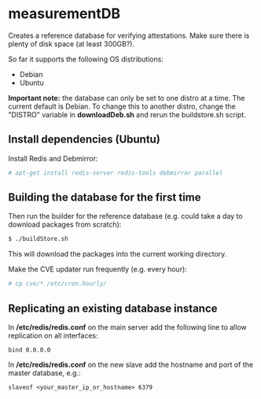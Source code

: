 # measurementDB
Creates a reference database for verifying attestations.
Make sure there is plenty of disk space (at least 300GB?).

So far it supports the following OS distributions:
* Debian
* Ubuntu

**Important note:** the database can only be set to one distro at a time.
The current default is Debian. To change this to another distro, change the
"DISTRO" variable in **downloadDeb.sh** and rerun the buildstore.sh script.

## Install dependencies (Ubuntu)

Install Redis and Debmirror:
```bash
# apt-get install redis-server redis-tools debmirror parallel
```

## Building the database for the first time

Then run the builder for the reference database
(e.g. could take a day to download packages from scratch):

```bash
$ ./buildStore.sh
```
This will download the packages into the current working directory.

Make the CVE updater run frequently (e.g. every hour):
```bash
# cp cve/* /etc/cron.hourly/
```

## Replicating an existing database instance

In **/etc/redis/redis.conf** on the main server add the following line to allow
replication on all interfaces:
```
bind 0.0.0.0
```

In **/etc/redis/redis.conf** on the new slave add the hostname and port of the
master database, e.g.:

```
slaveof <your_master_ip_or_hostname> 6379
```

